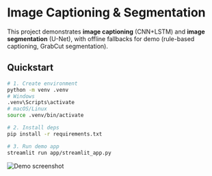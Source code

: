 
# Image Captioning & Segmentation

This project demonstrates **image captioning** (CNN+LSTM) and **image segmentation** (U-Net), with offline fallbacks for demo (rule-based captioning, GrabCut segmentation).

## Quickstart

```bash
# 1. Create environment
python -m venv .venv
# Windows
.venv\Scripts\activate
# macOS/Linux
source .venv/bin/activate

# 2. Install deps
pip install -r requirements.txt

# 3. Run demo app
streamlit run app/streamlit_app.py
```

![Demo screenshot](reports/demo_1.png)

